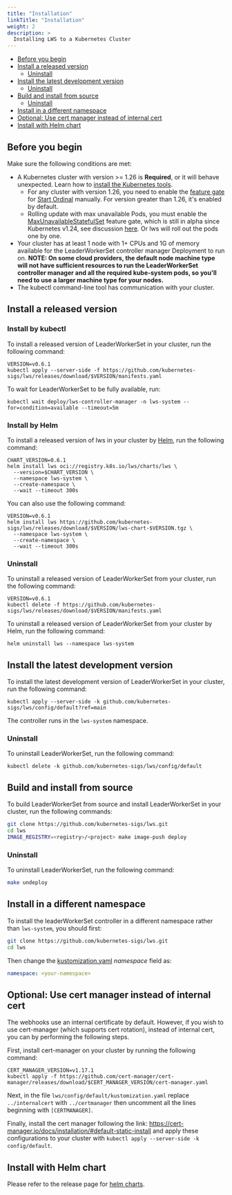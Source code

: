 ```yaml
---
title: "Installation"
linkTitle: "Installation"
weight: 2
description: >
  Installing LWS to a Kubernetes Cluster
---
```


<!-- toc -->
- [Before you begin](#before-you-begin)
- [Install a released version](#install-a-released-version)
  - [Uninstall](#uninstall)
- [Install the latest development version](#install-the-latest-development-version)
  - [Uninstall](#uninstall-1)
- [Build and install from source](#build-and-install-from-source)
  - [Uninstall](#uninstall-2)
- [Install in a different namespace](#install-in-a-different-namespace)
- [Optional: Use cert manager instead of internal cert](#optional-use-cert-manager-instead-of-internal-cert)
- [Install with Helm chart](#install-with-helm-chart)

<!-- /toc -->


## Before you begin

Make sure the following conditions are met:

- A Kubernetes cluster with version >= 1.26 is **Required**, or it will behave unexpected. Learn how to [install the Kubernetes tools](https://kubernetes.io/docs/tasks/tools/).
    - For any cluster with version 1.26, you need to enable the [feature gate][feature_gate] for [Start Ordinal][start_ordinal] manually. For version greater than 1.26, it's enabled by default.
    - Rolling update with max unavailable Pods, you must enable the [MaxUnavailableStatefulSet][max_unavailable] feature gate, which is still in alpha since Kubernetes v1.24, see discussion [here][max_unavailable_enhancement]. Or lws will roll out the pods one by one.
- Your cluster has at least 1 node with 1+ CPUs and 1G of memory available for the LeaderWorkerSet controller manager Deployment to run on. **NOTE: On some cloud providers, the default node machine type will not have sufficient resources to run the LeaderWorkerSet controller manager and all the required kube-system pods, so you'll need to use a larger
machine type for your nodes.**
- The kubectl command-line tool has communication with your cluster.

## Install a released version

### Install by kubectl

To install a released version of LeaderWorkerSet in your cluster, run the following command:

```shell
VERSION=v0.6.1
kubectl apply --server-side -f https://github.com/kubernetes-sigs/lws/releases/download/$VERSION/manifests.yaml
```

To wait for LeaderWorkerSet to be fully available, run:

```shell
kubectl wait deploy/lws-controller-manager -n lws-system --for=condition=available --timeout=5m
```

### Install by Helm

To install a released version of lws in your cluster by [Helm](https://helm.sh/), run the following command:

```shell
CHART_VERSION=0.6.1
helm install lws oci://registry.k8s.io/lws/charts/lws \
  --version=$CHART_VERSION \
  --namespace lws-system \
  --create-namespace \
  --wait --timeout 300s
```

You can also use the following command:

```shell
VERSION=v0.6.1
helm install lws https://github.com/kubernetes-sigs/lws/releases/download/$VERSION/lws-chart-$VERSION.tgz \
  --namespace lws-system \
  --create-namespace \
  --wait --timeout 300s
```

### Uninstall

To uninstall a released version of LeaderWorkerSet from your cluster, run the following command:

```shell
VERSION=v0.6.1
kubectl delete -f https://github.com/kubernetes-sigs/lws/releases/download/$VERSION/manifests.yaml
```

To uninstall a released version of LeaderWorkerSet from your cluster by Helm, run the following command:

```shell
helm uninstall lws --namespace lws-system
```

## Install the latest development version

To install the latest development version of LeaderWorkerSet in your cluster, run the
following command:

```shell
kubectl apply --server-side -k github.com/kubernetes-sigs/lws/config/default?ref=main
```

The controller runs in the `lws-system` namespace.

### Uninstall

To uninstall LeaderWorkerSet, run the following command:

```shell
kubectl delete -k github.com/kubernetes-sigs/lws/config/default
```

## Build and install from source

To build LeaderWorkerSet from source and install LeaderWorkerSet in your cluster, run the following
commands:

```sh
git clone https://github.com/kubernetes-sigs/lws.git
cd lws
IMAGE_REGISTRY=<registry>/<project> make image-push deploy
```

### Uninstall

To uninstall LeaderWorkerSet, run the following command:

```sh
make undeploy
```

## Install in a different namespace

To install the leaderWorkerSet controller in a different namespace rather than `lws-system`, you should first:
```sh
git clone https://github.com/kubernetes-sigs/lws.git
cd lws
```
Then change the [kustomization.yaml](https://github.com/kubernetes-sigs/lws/blob/main/config/default/kustomization.yaml) _namespace_ field as:
```yaml
namespace: <your-namespace>
```

## Optional: Use cert manager instead of internal cert
The webhooks use an internal certificate by default. However, if you wish to use cert-manager (which
supports cert rotation), instead of internal cert, you can by performing the following steps.

First, install cert-manager on your cluster by running the following command:

```shell
CERT_MANAGER_VERSION=v1.17.1
kubectl apply -f https://github.com/cert-manager/cert-manager/releases/download/$CERT_MANAGER_VERSION/cert-manager.yaml
```

Next, in the file ``lws/config/default/kustomization.yaml`` replace ``../internalcert`` with
``../certmanager`` then uncomment all the lines beginning with ``[CERTMANAGER]``.

Finally, install the cert manager following the link: https://cert-manager.io/docs/installation/#default-static-install
and apply these configurations to your cluster with ``kubectl apply --server-side -k config/default``.

## Install with Helm chart

Please refer to the release page for [helm charts][helm_charts].

[feature_gate]: https://kubernetes.io/docs/reference/command-line-tools-reference/feature-gates/
[start_ordinal]: https://kubernetes.io/docs/concepts/workloads/controllers/statefulset/#start-ordinal
[max_unavailable]: https://kubernetes.io/docs/concepts/workloads/controllers/statefulset/#maximum-unavailable-pods
[max_unavailable_enhancement]: https://github.com/kubernetes/enhancements/issues/961
[helm_charts]: https://github.com/kubernetes-sigs/lws/releases